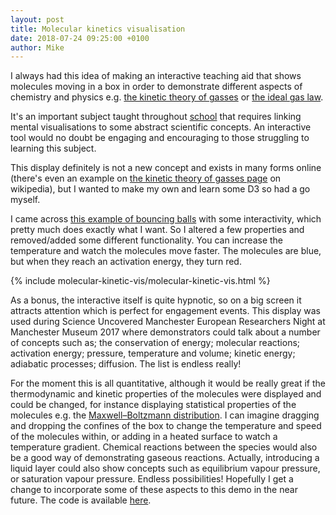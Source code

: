 ```yaml
---
layout: post
title: Molecular kinetics visualisation
date: 2018-07-24 09:25:00 +0100
author: Mike
---
```


<script src="https://d3js.org/d3.v4.min.js" charset="utf-8"></script>

I always had this idea of making an interactive teaching aid that shows molecules moving in a box in order to demonstrate different aspects of chemistry and physics e.g. [the kinetic theory of gasses][ktog] or [the ideal gas law][igl]. 

It's an important subject taught throughout [school][school] that requires linking mental visualisations to some abstract scientific concepts. An interactive tool would no doubt be engaging and encouraging to those struggling to learning this subject.

This display definitely is not a new concept and exists in many forms online (there's even an example on [the kinetic theory of gasses page][ktog] on wikipedia), but I wanted to make my own and learn some D3 so had a go myself.

I came across [this example of bouncing balls][atul] with some interactivity, which pretty much does exactly what I want. So I altered a few properties and removed/added some different functionality. You can increase the temperature and watch the molecules move faster. The molecules are blue, but when they reach an activation energy, they turn red. 

{% include molecular-kinetic-vis/molecular-kinetic-vis.html %}

As a bonus, the interactive itself is quite hypnotic, so on a big screen it attracts attention which is perfect for engagement events. This display was used during Science Uncovered Manchester European Researchers Night at Manchester Museum 2017 where demonstrators could talk about a number of concepts such as; the conservation of energy; molecular reactions; activation energy; pressure, temperature and volume; kinetic energy; adiabatic processes; diffusion. The list is endless really!

For the moment this is all quantitative, although it would be really great if the thermodynamic and kinetic properties of the molecules were displayed and could be changed, for instance displaying statistical properties of the molecules e.g. the [Maxwell–Boltzmann distribution][mbd]. I can imagine dragging and dropping the confines of the box to change the temperature and speed of the molecules within, or adding in a heated surface to watch a temperature gradient. Chemical reactions between the species would also be a good way of demonstrating gaseous reactions. Actually, introducing a liquid layer could also show concepts such as equilibrium vapour pressure, or saturation vapour pressure. Endless possibilities! Hopefully I get a change to incorporate some of these aspects to this demo in the near future. The code is available [here][code].

[igl]: https://en.wikipedia.org/wiki/Ideal_gas_law
[school]: http://www.bbc.co.uk/schools/gcsebitesize/science/aqa/heatingandcooling/heatingrev2.shtml
[ktog]: https://en.wikipedia.org/wiki/Kinetic_theory_of_gases
[atul]: http://bl.ocks.org/atul-github/0019158da5d2f8499f7f
[mbd]: https://en.wikipedia.org/wiki/Maxwell%E2%80%93Boltzmann_distribution
[code]: https://gist.github.com/Mbex/09be276a82679eaa5082c41d33de49b0